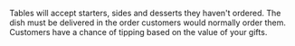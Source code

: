 Tables will accept starters, sides and desserts they haven't ordered. The dish must be delivered in the order customers would normally order them. Customers have a chance of tipping based on the value of your gifts.